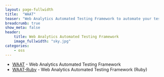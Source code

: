 ```yaml
---
layout: page-fullwidth
title:  "WAAT"
teaser: "Web Analytics Automated Testing Framework to automate your testing of analytics events before you deploy it!"
breadcrumb: true
show_meta: false
header:
    title: Web Analytics Automated Testing Framework
    image_fullwidth: "sky.jpg"
categories:
    - oss
---
```


* <a href="https://github.com/anandbagmar/waat" target="_blank">WAAT</a> - Web Analytics Automated Testing Framework
* <a href="https://github.com/anandbagmar/waat-ruby" target="_blank">WAAT-Ruby</a> - Web Analytics Automated Testing Framework (Ruby)
